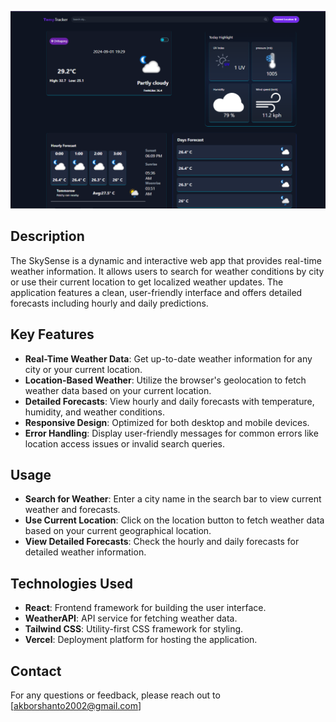 ![My Project Logo](/public/img/ssReadme.png)


## Description

The SkySense is a dynamic and interactive web app that provides real-time weather information. It allows users to search for weather conditions by city or use their current location to get localized weather updates. The application features a clean, user-friendly interface and offers detailed forecasts including hourly and daily predictions.

## Key Features

- **Real-Time Weather Data**: Get up-to-date weather information for any city or your current location.
- **Location-Based Weather**: Utilize the browser's geolocation to fetch weather data based on your current location.
- **Detailed Forecasts**: View hourly and daily forecasts with temperature, humidity, and weather conditions.
- **Responsive Design**: Optimized for both desktop and mobile devices.
- **Error Handling**: Display user-friendly messages for common errors like location access issues or invalid search queries.


## Usage

- **Search for Weather**: Enter a city name in the search bar to view current weather and forecasts.
- **Use Current Location**: Click on the location button to fetch weather data based on your current geographical location.
- **View Detailed Forecasts**: Check the hourly and daily forecasts for detailed weather information.

## Technologies Used

- **React**: Frontend framework for building the user interface.
- **WeatherAPI**: API service for fetching weather data.
- **Tailwind CSS**: Utility-first CSS framework for styling.
- **Vercel**: Deployment platform for hosting the application.



## Contact

For any questions or feedback, please reach out to [akborshanto2002@gmail.com]
